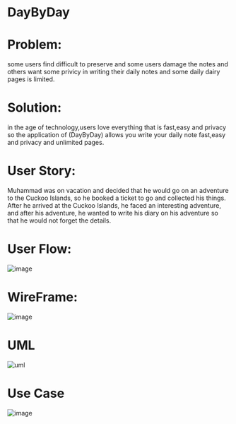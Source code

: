 # DayByDay
# Problem:
some users find difficult to preserve and some users damage the notes and others want some privicy in writing their daily notes and some daily dairy pages is limited.
# Solution:
in the age of technology,users love everything that is fast,easy and privacy so the application of (DayByDay) allows you write your daily note fast,easy and privacy and unlimited pages.
# User Story:
Muhammad was on vacation and decided that he would go on an adventure to the Cuckoo Islands, so he booked a ticket to go and collected his things. After he arrived at the Cuckoo Islands, he faced an interesting adventure, and after his adventure, he wanted to write his diary on his adventure so that he would not forget the details.

# User Flow:
![image](https://user-images.githubusercontent.com/92260313/156364428-a3c1926d-2533-4d31-9d93-03f47f31eb9a.png)

# WireFrame:
![image](https://user-images.githubusercontent.com/92260313/156517603-45857018-c762-4c32-8410-cc548cc8a31a.png)
# UML
![uml](https://user-images.githubusercontent.com/92260313/156912604-0f4afd05-2842-434d-a534-21858a46a332.png)
# Use Case
![image](https://user-images.githubusercontent.com/92260313/156912666-a1171cc6-4166-4dc9-83cc-41b324f4cb01.png)


